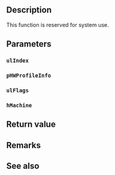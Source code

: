 ## Description

This function is reserved for system use.

## Parameters

### `ulIndex`

### `pHWProfileInfo`

### `ulFlags`

### `hMachine`

## Return value

## Remarks

## See also